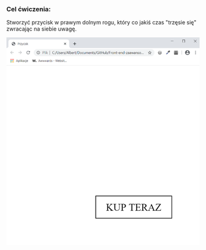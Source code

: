 <h3>Cel ćwiczenia:</h3>
<p>Stworzyć przycisk w prawym dolnym rogu, który co jakiś czas "trzęsie się" zwracając na siebie uwagę.</p>

<img src="Screenshot1.png" alt="Tu powinien być Screenshot1">


